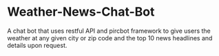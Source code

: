 # Weather-News-Chat-Bot
A chat bot that uses restful API and pircbot framework to give users the weather at any given city or zip code and the top 10 news headlines and details upon request. 
